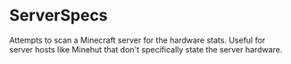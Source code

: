 # ServerSpecs
Attempts to scan a Minecraft server for the hardware stats. Useful for server hosts like Minehut that don't specifically state the server hardware.

